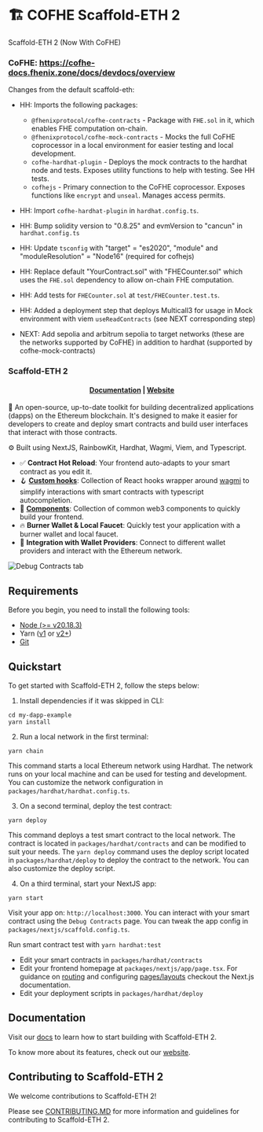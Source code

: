 # 🏗 COFHE Scaffold-ETH 2

Scaffold-ETH 2 (Now With CoFHE)

### CoFHE: https://cofhe-docs.fhenix.zone/docs/devdocs/overview

Changes from the default scaffold-eth:

- HH: Imports the following packages:
  - `@fhenixprotocol/cofhe-contracts` - Package with `FHE.sol` in it, which enables FHE computation on-chain.
  - `@fhenixprotocol/cofhe-mock-contracts` - Mocks the full CoFHE coprocessor in a local environment for easier testing and local development.
  - `cofhe-hardhat-plugin` - Deploys the mock contracts to the hardhat node and tests. Exposes utility functions to help with testing. See HH tests.
  - `cofhejs` - Primary connection to the CoFHE coprocessor. Exposes functions like `encrypt` and `unseal`. Manages access permits.
- HH: Import `cofhe-hardhat-plugin` in `hardhat.config.ts`.
- HH: Bump solidity version to "0.8.25" and evmVersion to "cancun" in `hardhat.config.ts`
- HH: Update `tsconfig` with "target" = "es2020", "module" and "moduleResolution" = "Node16" (required for cofhejs)
- HH: Replace default "YourContract.sol" with "FHECounter.sol" which uses the `FHE.sol` dependency to allow on-chain FHE computation.
- HH: Add tests for `FHECounter.sol` at `test/FHECounter.test.ts`.
- HH: Added a deployment step that deploys Multicall3 for usage in Mock environment with viem `useReadContracts` (see NEXT corresponding step)

- NEXT: Add sepolia and arbitrum sepolia to target networks (these are the networks supported by CoFHE) in addition to hardhat (supported by cofhe-mock-contracts)

### Scaffold-ETH 2

<h4 align="center">
  <a href="https://docs.scaffoldeth.io">Documentation</a> |
  <a href="https://scaffoldeth.io">Website</a>
</h4>

🧪 An open-source, up-to-date toolkit for building decentralized applications (dapps) on the Ethereum blockchain. It's designed to make it easier for developers to create and deploy smart contracts and build user interfaces that interact with those contracts.

⚙️ Built using NextJS, RainbowKit, Hardhat, Wagmi, Viem, and Typescript.

- ✅ **Contract Hot Reload**: Your frontend auto-adapts to your smart contract as you edit it.
- 🪝 **[Custom hooks](https://docs.scaffoldeth.io/hooks/)**: Collection of React hooks wrapper around [wagmi](https://wagmi.sh/) to simplify interactions with smart contracts with typescript autocompletion.
- 🧱 [**Components**](https://docs.scaffoldeth.io/components/): Collection of common web3 components to quickly build your frontend.
- 🔥 **Burner Wallet & Local Faucet**: Quickly test your application with a burner wallet and local faucet.
- 🔐 **Integration with Wallet Providers**: Connect to different wallet providers and interact with the Ethereum network.

![Debug Contracts tab](https://github.com/scaffold-eth/scaffold-eth-2/assets/55535804/b237af0c-5027-4849-a5c1-2e31495cccb1)

## Requirements

Before you begin, you need to install the following tools:

- [Node (>= v20.18.3)](https://nodejs.org/en/download/)
- Yarn ([v1](https://classic.yarnpkg.com/en/docs/install/) or [v2+](https://yarnpkg.com/getting-started/install))
- [Git](https://git-scm.com/downloads)

## Quickstart

To get started with Scaffold-ETH 2, follow the steps below:

1. Install dependencies if it was skipped in CLI:

```
cd my-dapp-example
yarn install
```

2. Run a local network in the first terminal:

```
yarn chain
```

This command starts a local Ethereum network using Hardhat. The network runs on your local machine and can be used for testing and development. You can customize the network configuration in `packages/hardhat/hardhat.config.ts`.

3. On a second terminal, deploy the test contract:

```
yarn deploy
```

This command deploys a test smart contract to the local network. The contract is located in `packages/hardhat/contracts` and can be modified to suit your needs. The `yarn deploy` command uses the deploy script located in `packages/hardhat/deploy` to deploy the contract to the network. You can also customize the deploy script.

4. On a third terminal, start your NextJS app:

```
yarn start
```

Visit your app on: `http://localhost:3000`. You can interact with your smart contract using the `Debug Contracts` page. You can tweak the app config in `packages/nextjs/scaffold.config.ts`.

Run smart contract test with `yarn hardhat:test`

- Edit your smart contracts in `packages/hardhat/contracts`
- Edit your frontend homepage at `packages/nextjs/app/page.tsx`. For guidance on [routing](https://nextjs.org/docs/app/building-your-application/routing/defining-routes) and configuring [pages/layouts](https://nextjs.org/docs/app/building-your-application/routing/pages-and-layouts) checkout the Next.js documentation.
- Edit your deployment scripts in `packages/hardhat/deploy`

## Documentation

Visit our [docs](https://docs.scaffoldeth.io) to learn how to start building with Scaffold-ETH 2.

To know more about its features, check out our [website](https://scaffoldeth.io).

## Contributing to Scaffold-ETH 2

We welcome contributions to Scaffold-ETH 2!

Please see [CONTRIBUTING.MD](https://github.com/scaffold-eth/scaffold-eth-2/blob/main/CONTRIBUTING.md) for more information and guidelines for contributing to Scaffold-ETH 2.
